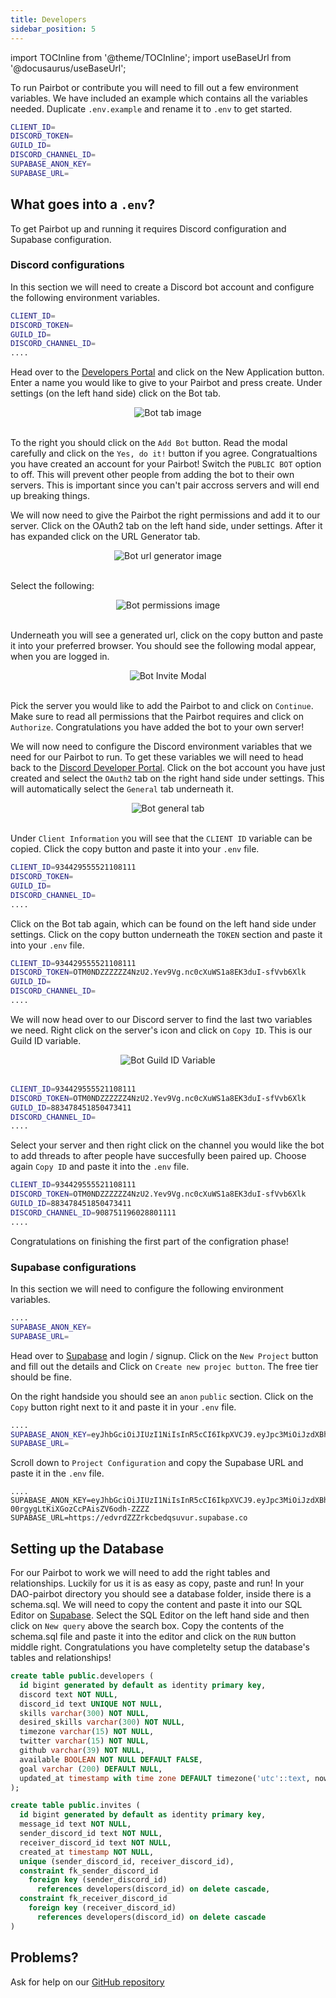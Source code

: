 ```yaml
---
title: Developers
sidebar_position: 5
---
```


import TOCInline from '@theme/TOCInline';
import useBaseUrl from '@docusaurus/useBaseUrl';

To run Pairbot or contribute you will need to fill out a few environment variables. We have included an example which contains all the variables needed. Duplicate  `.env.example` and rename it to `.env` to get started.

```bash title=".env"
CLIENT_ID=
DISCORD_TOKEN=
GUILD_ID=
DISCORD_CHANNEL_ID=
SUPABASE_ANON_KEY=
SUPABASE_URL=
```
## What goes into a `.env`?
To get Pairbot up and running it requires Discord configuration and Supabase configuration.
<TOCInline toc={toc[0].children} />

### Discord configurations
In this section we will need to create a Discord bot account and configure the following environment variables.

```bash title=".env"
CLIENT_ID=
DISCORD_TOKEN=
GUILD_ID=
DISCORD_CHANNEL_ID=
....
```

Head over to the [Developers Portal](https://discord.com/developers/applications) and click on the New Application button.
Enter a name you would like to give to your Pairbot and press create. Under settings (on the left hand side) click on the Bot tab.

<div align="center">
    <img class="default-border"  src={useBaseUrl("/img/configuration/bot-tab.png")} alt="Bot tab image" />
</div>
<br/>

To the right you should click on the `Add Bot` button. Read the modal carefully and click on the `Yes, do it!` button if you agree. Congratualtions you have created an account for your Pairbot! Switch the `PUBLIC BOT` option to off. This will prevent other people from adding the bot to their own servers. This is important since you can't pair accross servers and will end up breaking things.

We will now need to give the Pairbot the right permissions and add it to our server. Click on the OAuth2 tab on the left hand side, under settings. After it has expanded click on the URL Generator tab.

<div align="center">
    <img class="default-border"  src={useBaseUrl("/img/configuration/url-generator.png")} alt="Bot url generator image" />
</div>
<br/>

Select the following:

<div align="center">
    <img class="default-border"  src={useBaseUrl("/img/configuration/bot-permissions.png")} alt="Bot permissions image" />
</div>
<br/>

Underneath you will see a generated url, click on the copy button and paste it into your preferred browser. You should see the following modal appear, when you are logged in.

<div align="center">
    <img class="default-border"  src={useBaseUrl("/img/configuration/invite-modal.png")} alt="Bot Invite Modal" />
</div>
<br/>

Pick the server you would like to add the Pairbot to and click on `Continue`. Make sure to read all permissions that the Pairbot requires and click on `Authorize`. Congratulations you have added the bot to your own server!

We will now need to configure the Discord environment variables that we need for our Pairbot to run. To get these variables we will need to head back to the [Discord Developer Portal](https://discord.com/developers/applications). Click on the bot account you have just created and select the `OAuth2` tab on the right hand side under settings. This will automatically select the `General` tab underneath it.

<div align="center">
    <img class="default-border"  src={useBaseUrl("/img/configuration/general-tab.png")} alt="Bot general tab" />
</div>
<br/>

Under `Client Information` you will see that the `CLIENT ID` variable can be copied. Click the copy button and paste it into your `.env` file.

```bash title=".env"
CLIENT_ID=934429555521108111
DISCORD_TOKEN=
GUILD_ID=
DISCORD_CHANNEL_ID=
....
```

Click on the Bot tab again, which can be found on the left hand side under settings. Click on the copy button underneath the `TOKEN` section and paste it into your `.env` file. 

```bash title=".env"
CLIENT_ID=934429555521108111
DISCORD_TOKEN=OTM0NDZZZZZZ4NzU2.Yev9Vg.nc0cXuWS1a8EK3duI-sfVvb6Xlk
GUILD_ID=
DISCORD_CHANNEL_ID=
....
```

We will now head over to our Discord server to find the last two variables we need. Right click on the server's icon and click on `Copy ID`. This is our Guild ID variable. 

<div align="center">
    <img class="default-border"  src={useBaseUrl("/img/configuration/guildid.png")} alt="Bot Guild ID Variable" />
</div>
<br/>

```bash title=".env"
CLIENT_ID=934429555521108111
DISCORD_TOKEN=OTM0NDZZZZZZ4NzU2.Yev9Vg.nc0cXuWS1a8EK3duI-sfVvb6Xlk
GUILD_ID=883478451850473411
DISCORD_CHANNEL_ID=
....
```

Select your server and then right click on the channel you would like the bot to add threads to after people have succesfully been paired up. Choose again `Copy ID` and paste it into the `.env` file.

```bash title=".env"
CLIENT_ID=934429555521108111
DISCORD_TOKEN=OTM0NDZZZZZZ4NzU2.Yev9Vg.nc0cXuWS1a8EK3duI-sfVvb6Xlk
GUILD_ID=883478451850473411
DISCORD_CHANNEL_ID=908751196028801111
....
```

Congratulations on finishing the first part of the configration phase! 

### Supabase configurations
In this section we will need to configure the following environment variables.

```bash title=".env"
....
SUPABASE_ANON_KEY=
SUPABASE_URL=
```

Head over to [Supabase](https://supabase.com) and login / signup. Click on the `New Project` button and fill out the details and Click on `Create new projec button`. The free tier should be fine. 

On the right handside you should see an `anon` `public` section. Click on the `Copy` button right next to it and paste it in your `.env` file.

```bash title=".env"
....
SUPABASE_ANON_KEY=eyJhbGciOiJIUzI1NiIsInR5cCI6IkpXVCJ9.eyJpc3MiOiJzdXBhYmFzZSIsInJvbGUiOiJhbm9uIiwiaWF0IjoxNjQyODYxMTEwLCJleHAiOjE5NTg0MzcxMTB9.vGhguKgBy-00rgygLtKiXGozCcPAisZV6odh-ZZZZ
SUPABASE_URL=
```

Scroll down to `Project Configuration` and copy the Supabase URL and paste it in the `.env` file.

```
....
SUPABASE_ANON_KEY=eyJhbGciOiJIUzI1NiIsInR5cCI6IkpXVCJ9.eyJpc3MiOiJzdXBhYmFzZSIsInJvbGUiOiJhbm9uIiwiaWF0IjoxNjQyODYxMTEwLCJleHAiOjE5NTg0MzcxMTB9.vGhguKgBy-00rgygLtKiXGozCcPAisZV6odh-ZZZZ
SUPABASE_URL=https://edvrdZZZrkcbedqsuvur.supabase.co
```


## Setting up the Database

For our Pairbot to work we will need to add the right tables and relationships. Luckily for us it is as easy as copy, paste and run! In your DAO-pairbot directory you should see a database folder, inside there is a schema.sql. We will need to copy the content and paste it into our SQL Editor on [Supabase](https://supabase.com). Select the SQL Editor on the left hand side and then click on `New query` above the search box. Copy the contents of the schema.sql file and paste it into the editor and click on the `RUN` button middle right. Congratulations you have completelty setup the database's tables and relationships!

```sql title="schema.sql (might be outdated)"
create table public.developers (
  id bigint generated by default as identity primary key,
  discord text NOT NULL,
  discord_id text UNIQUE NOT NULL,
  skills varchar(300) NOT NULL,
  desired_skills varchar(300) NOT NULL,
  timezone varchar(15) NOT NULL,
  twitter varchar(15) NOT NULL,
  github varchar(39) NOT NULL,
  available BOOLEAN NOT NULL DEFAULT FALSE,
  goal varchar (200) DEFAULT NULL,
  updated_at timestamp with time zone DEFAULT timezone('utc'::text, now()) NOT NULL
);

create table public.invites (
  id bigint generated by default as identity primary key,
  message_id text NOT NULL,
  sender_discord_id text NOT NULL,
  receiver_discord_id text NOT NULL,
  created_at timestamp NOT NULL,
  unique (sender_discord_id, receiver_discord_id),
  constraint fk_sender_discord_id
    foreign key (sender_discord_id)
      references developers(discord_id) on delete cascade,
  constraint fk_receiver_discord_id
    foreign key (receiver_discord_id) 
      references developers(discord_id) on delete cascade
)
```

## Problems? 

Ask for help on our [GitHub repository](https://github.com/developer-dao/DAO-pairbot)